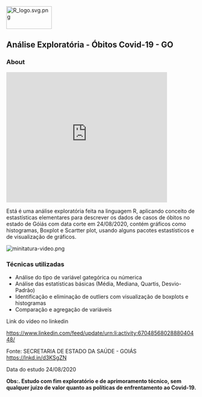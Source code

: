

<img src="https://www.imagemhost.com.br/images/2020/09/23/R_logo.svg.png" alt="R_logo.svg.png" border="0" height="60" width="120" />

<h2>Análise Exploratória - Óbitos Covid-19 - GO</h2>

<h3>About</h3>

<embed src="https://www.youtube.com/embed/u_Q-VzKf5W4" allowfullscreen="true" width="425" height="344">


Está é uma análise exploratória feita na linguagem R, aplicando conceito de estastísticas elementares para descrever os dados de casos de óbitos no estado de Góiás com data corte
em 24/08/2020, contém gráficos como histogramas, Boxplot e Scartter plot, usando alguns pacotes estastísticos e de visualização de gráficos.

<img src="https://www.imagemhost.com.br/images/2020/09/23/minitatura-video.png" alt="minitatura-video.png" border="0" />

<h3>Técnicas utilizadas</h3>
<ul>
<li>Análise do tipo de variável gategórica ou númerica</li>
<li>Análise das estatísticas básicas (Média, Mediana, Quartis, Desvio-Padrão)</li>
<li>Identificação e eliminação de outliers com visualização de boxplots e histogramas</li>
<li>Comparação e agregação de variáveis</li>
</ul>

<p>Link do vídeo no linkedin</p>

https://www.linkedin.com/feed/update/urn:li:activity:6704856802888040448/

Fonte: SECRETARIA DE ESTADO DA SAÚDE - GOIÁS
https://lnkd.in/d3KSgZN

Data do estudo 24/08/2020

<b>Obs:. Estudo com fim exploratório e de aprimoramento técnico, sem qualquer juízo de valor quanto as políticas de enfrentamento ao Covid-19.</b>
